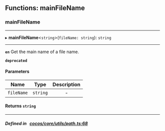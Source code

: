 ## Functions: mainFileName

### mainFileName


___
▸ **mainFileName**<`string`\>(`fileName: string`): `string`
___


**`en`** Get the main name of a file name.



**`deprecated`** 




#### Parameters

| Name | Type | Description |
| :------: | :------: | :------: |
| `fileName` | `string` | - |

#### Returns `string` 
___


##### Defined in &nbsp;   [cocos/core/utils/path.ts:68](https://github.com/cocos-creator/engine/blob/c7bf6b8a9/cocos/core/utils/path.ts#L68)&nbsp;
